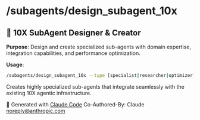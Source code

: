# /subagents/design_subagent_10x

## 🎯 **10X SubAgent Designer & Creator**

**Purpose**: Design and create specialized sub-agents with domain expertise, integration capabilities, and performance optimization.

**Usage**:
```bash
/subagents/design_subagent_10x --type [specialist|researcher|optimizer] --domain "[domain]" --capabilities "[capabilities]"
```

Creates highly specialized sub-agents that integrate seamlessly with the existing 10X agentic infrastructure.

🤖 Generated with [Claude Code](https://claude.ai/code)
Co-Authored-By: Claude <noreply@anthropic.com>
